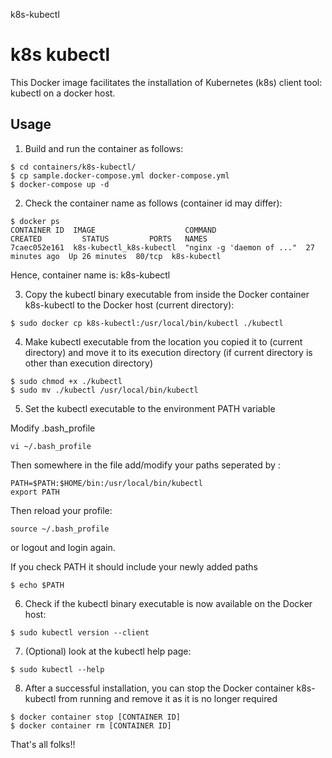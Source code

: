 k8s-kubectl
# k8s kubectl

This Docker image facilitates the installation of Kubernetes (k8s) client tool: kubectl on a docker host.

## Usage

1) Build and run the container as follows:

```
$ cd containers/k8s-kubectl/
$ cp sample.docker-compose.yml docker-compose.yml
$ docker-compose up -d
```

2) Check the container name as follows (container id may differ):

```
$ docker ps
CONTAINER ID  IMAGE                    COMMAND                    CREATED         STATUS         PORTS   NAMES
7caec052e161  k8s-kubectl_k8s-kubectl  "nginx -g 'daemon of ..."  27 minutes ago  Up 26 minutes  80/tcp  k8s-kubectl 
```

Hence, container name is: k8s-kubectl

3) Copy the kubectl binary executable from inside the Docker container k8s-kubectl to the Docker host (current directory):

```
$ sudo docker cp k8s-kubectl:/usr/local/bin/kubectl ./kubectl
```

4) Make kubectl executable from the location you copied it to (current directory) and move it to its execution directory (if current directory is other than execution directory)

```
$ sudo chmod +x ./kubectl
$ sudo mv ./kubectl /usr/local/bin/kubectl
```

5) Set the kubectl executable to the environment PATH variable

Modify .bash_profile
```
vi ~/.bash_profile
```

Then somewhere in the file add/modify your paths seperated by :
```
PATH=$PATH:$HOME/bin:/usr/local/bin/kubectl
export PATH
```

Then reload your profile:
```
source ~/.bash_profile
```

or logout and login again.

If you check PATH it should include your newly added paths

```
$ echo $PATH
```

6) Check if the kubectl binary executable is now available on the Docker host:

```
$ sudo kubectl version --client
```

7) (Optional) look at the kubectl help page:

```
$ sudo kubectl --help
```

8) After a successful installation, you can stop the Docker container k8s-kubectl from running and remove it as it is no longer required

```
$ docker container stop [CONTAINER ID]
$ docker container rm [CONTAINER ID]
```  

That's all folks!!
